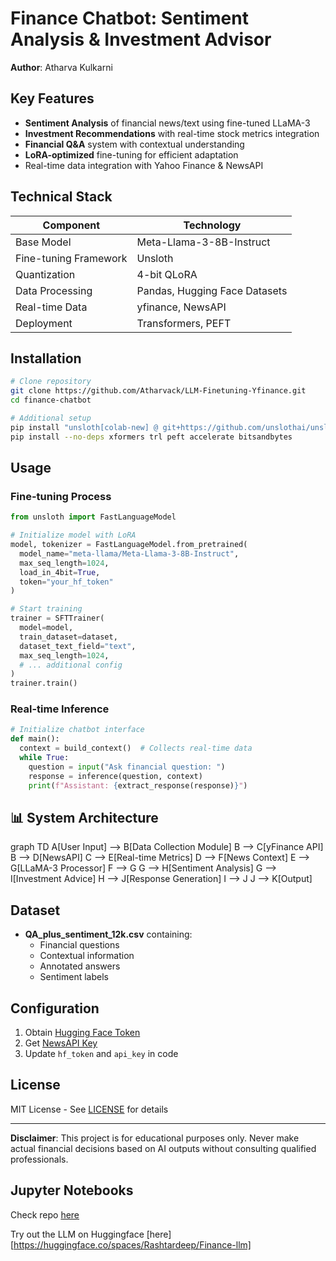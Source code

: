 
# Finance Chatbot: Sentiment Analysis & Investment Advisor 



**Author**: Atharva Kulkarni

## Key Features
- **Sentiment Analysis** of financial news/text using fine-tuned LLaMA-3
- **Investment Recommendations** with real-time stock metrics integration
- **Financial Q&A** system with contextual understanding
- **LoRA-optimized** fine-tuning for efficient adaptation
- Real-time data integration with Yahoo Finance & NewsAPI

## Technical Stack
| Component               | Technology                          |
|-------------------------|-------------------------------------|
| Base Model              | Meta-Llama-3-8B-Instruct            |
| Fine-tuning Framework   | Unsloth                             |
| Quantization            | 4-bit QLoRA                         |
| Data Processing         | Pandas, Hugging Face Datasets       |
| Real-time Data          | yfinance, NewsAPI                   |
| Deployment              | Transformers, PEFT                  |

## Installation
```bash
# Clone repository
git clone https://github.com/Atharvack/LLM-Finetuning-Yfinance.git
cd finance-chatbot

# Additional setup
pip install "unsloth[colab-new] @ git+https://github.com/unslothai/unsloth.git"
pip install --no-deps xformers trl peft accelerate bitsandbytes
```

##  Usage
### Fine-tuning Process

```python
from unsloth import FastLanguageModel

# Initialize model with LoRA
model, tokenizer = FastLanguageModel.from_pretrained(
  model_name="meta-llama/Meta-Llama-3-8B-Instruct",
  max_seq_length=1024,
  load_in_4bit=True,
  token="your_hf_token"
)

# Start training
trainer = SFTTrainer(
  model=model,
  train_dataset=dataset,
  dataset_text_field="text",
  max_seq_length=1024,
  # ... additional config
)
trainer.train()
```

### Real-time Inference

```python
# Initialize chatbot interface
def main():
  context = build_context()  # Collects real-time data
  while True:
    question = input("Ask financial question: ")
    response = inference(question, context)
    print(f"Assistant: {extract_response(response)}")
```

## 📊 System Architecture
<div class="mermaid">
graph TD
    A[User Input] --> B[Data Collection Module]
    B --> C[yFinance API]
    B --> D[NewsAPI]
    C --> E[Real-time Metrics]
    D --> F[News Context]
    E --> G[LLaMA-3 Processor]
    F --> G
    G --> H[Sentiment Analysis]
    G --> I[Investment Advice]
    H --> J[Response Generation]
    I --> J
    J --> K[Output]
</div>

<script type="module">
  import mermaid from 'https://cdn.jsdelivr.net/npm/mermaid@11/dist/mermaid.esm.min.mjs';
  mermaid.initialize({ 
    startOnLoad: true,
    theme: 'dark',
    securityLevel: 'loose'
  });
</script>


##  Dataset
- **QA_plus_sentiment_12k.csv** containing:
  - Financial questions
  - Contextual information
  - Annotated answers
  - Sentiment labels

## Configuration
1. Obtain [Hugging Face Token](https://huggingface.co/settings/tokens)
2. Get [NewsAPI Key](https://newsapi.org/register)
3. Update `hf_token` and `api_key` in code

## License
MIT License - See [LICENSE](LICENSE) for details

---

**Disclaimer**: This project is for educational purposes only. Never make actual financial decisions based on AI outputs without consulting qualified professionals.

## Jupyter Notebooks

Check repo [here](https://github.com/Atharvack/LLM-Finetuning-Yfinance/blob/main/fine_tuning_inference.ipynb)


Try out the LLM on Huggingface [here][https://huggingface.co/spaces/Rashtardeep/Finance-llm]